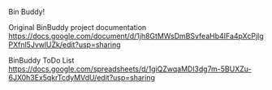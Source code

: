 Bin Buddy!

Original BinBuddy project documentation
https://docs.google.com/document/d/1jh8GtMWsDmBSvfeaHb4IFa4pXcPjlgPXfnl5JvwlUZk/edit?usp=sharing

BinBuddy ToDo List
https://docs.google.com/spreadsheets/d/1giQZwqaMDl3dg7m-5BUXZu-6JX0h3Ex5qkrTcdyMVdU/edit?usp=sharing
